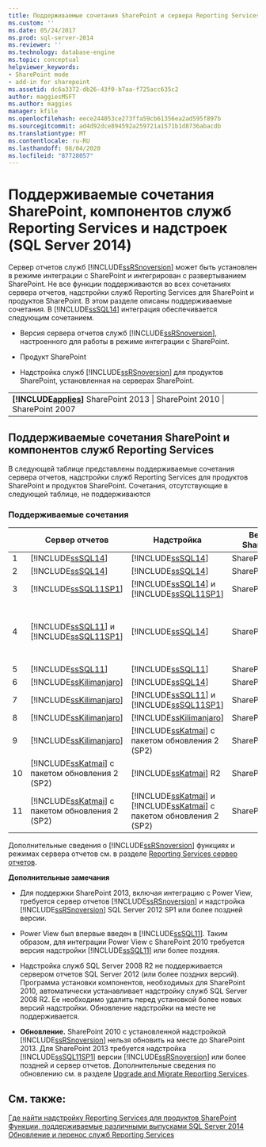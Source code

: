 ```yaml
---
title: Поддерживаемые сочетания SharePoint и сервера Reporting Services и надстройки (SQL Server 2014) | Документация Майкрософт
ms.custom: ''
ms.date: 05/24/2017
ms.prod: sql-server-2014
ms.reviewer: ''
ms.technology: database-engine
ms.topic: conceptual
helpviewer_keywords:
- SharePoint mode
- add-in for sharepoint
ms.assetid: dc6a3372-db26-43f0-b7aa-f725acc635c2
author: maggiesMSFT
ms.author: maggies
manager: kfile
ms.openlocfilehash: eece244053ce273ffa59cb61356ea2ad595f897b
ms.sourcegitcommit: ad4d92dce894592a259721a1571b1d8736abacdb
ms.translationtype: MT
ms.contentlocale: ru-RU
ms.lasthandoff: 08/04/2020
ms.locfileid: "87728057"
---
```

# <a name="supported-combinations-of-sharepoint-and-reporting-services-server-and-add-in-sql-server-2014"></a>Поддерживаемые сочетания SharePoint, компонентов служб Reporting Services и надстроек (SQL Server 2014)
  Сервер отчетов служб [!INCLUDE[ssRSnoversion](../../includes/ssrsnoversion-md.md)] может быть установлен в режиме интеграции с SharePoint и интегрирован с развертыванием SharePoint. Не все функции поддерживаются во всех сочетаниях сервера отчетов, надстройки служб Reporting Services для SharePoint и продуктов SharePoint. В этом разделе описаны поддерживаемые сочетания. В [!INCLUDE[ssSQL14](../../includes/sssql14-md.md)] интеграция обеспечивается следующим сочетанием.  
  
-   Версия сервера отчетов служб [!INCLUDE[ssRSnoversion](../../includes/ssrsnoversion-md.md)], настроенного для работы в режиме интеграции с SharePoint.  
  
-   Продукт SharePoint  
  
-   Надстройка служб [!INCLUDE[ssRSnoversion](../../includes/ssrsnoversion-md.md)] для продуктов SharePoint, установленная на серверах SharePoint.  
  
||  
|-|  
|**[!INCLUDE[applies](../../includes/applies-md.md)]** SharePoint 2013 &#124; SharePoint 2010 &#124; SharePoint 2007|  
  
## <a name="supported-combinations-of-sharepoint-and-reporting-services-components"></a>Поддерживаемые сочетания SharePoint и компонентов служб Reporting Services  
 В следующей таблице представлены поддерживаемые сочетания сервера отчетов, надстройки служб Reporting Services для продуктов SharePoint и продуктов SharePoint. Сочетания, отсутствующие в следующей таблице, не поддерживаются  
  
### <a name="supported-combinations"></a>Поддерживаемые сочетания  
  
||Сервер отчетов|Надстройка|Версия SharePoint|Поддерживается|  
|-|-------------------|-------------|------------------------|---------------|  
|1|[!INCLUDE[ssSQL14](../../includes/sssql14-md.md)]|[!INCLUDE[ssSQL14](../../includes/sssql14-md.md)]|SharePoint 2013|Да|  
|2|[!INCLUDE[ssSQL14](../../includes/sssql14-md.md)]|[!INCLUDE[ssSQL14](../../includes/sssql14-md.md)]|SharePoint 2010|Да|  
|3|[!INCLUDE[ssSQL11SP1](../../includes/sssql11sp1-md.md)]|[!INCLUDE[ssSQL14](../../includes/sssql14-md.md)] и [!INCLUDE[ssSQL11SP1](../../includes/sssql11sp1-md.md)]|SharePoint 2013|Да|  
|4|[!INCLUDE[ssSQL11](../../includes/sssql11-md.md)] и [!INCLUDE[ssSQL11SP1](../../includes/sssql11sp1-md.md)]|[!INCLUDE[ssSQL14](../../includes/sssql14-md.md)]|SharePoint 2010|Да<br /><br /> Исключение: интеграция Power View не поддерживается.|  
|5|[!INCLUDE[ssSQL11](../../includes/sssql11-md.md)]|[!INCLUDE[ssSQL11](../../includes/sssql11-md.md)]|SharePoint 2010|Да|  
|6|[!INCLUDE[ssKilimanjaro](../../includes/sskilimanjaro-md.md)]|[!INCLUDE[ssSQL14](../../includes/sssql14-md.md)]|SharePoint 2010|Да|  
|7|[!INCLUDE[ssKilimanjaro](../../includes/sskilimanjaro-md.md)]|[!INCLUDE[ssSQL11](../../includes/sssql11-md.md)] и [!INCLUDE[ssSQL11SP1](../../includes/sssql11sp1-md.md)]|SharePoint 2010|Да|  
|8|[!INCLUDE[ssKilimanjaro](../../includes/sskilimanjaro-md.md)]|[!INCLUDE[ssKilimanjaro](../../includes/sskilimanjaro-md.md)]|SharePoint 2010|Да|  
|9|[!INCLUDE[ssKilimanjaro](../../includes/sskilimanjaro-md.md)]|[!INCLUDE[ssKatmai](../../includes/sskatmai-md.md)] с пакетом обновления 2 (SP2)|SharePoint 2007|Да|  
|10|[!INCLUDE[ssKatmai](../../includes/sskatmai-md.md)] с пакетом обновления 2 (SP2)|[!INCLUDE[ssKatmai](../../includes/sskatmai-md.md)] R2|SharePoint 2010|Да|  
|11|[!INCLUDE[ssKatmai](../../includes/sskatmai-md.md)] с пакетом обновления 2 (SP2)|[!INCLUDE[ssKatmai](../../includes/sskatmai-md.md)] и [!INCLUDE[ssKatmai](../../includes/sskatmai-md.md)] с пакетом обновления 2 (SP2)|SharePoint 2007|Да|  
  
 Дополнительные сведения о [!INCLUDE[ssRSnoversion](../../includes/ssrsnoversion-md.md)] функциях и режимах сервера отчетов см. в разделе [Reporting Services сервер отчетов](../reporting-services-report-server.md).  
  
 **Дополнительные замечания**  
  
-   Для поддержки SharePoint 2013, включая интеграцию с Power View, требуется сервер отчетов [!INCLUDE[ssRSnoversion](../../includes/ssrsnoversion-md.md)] и надстройка [!INCLUDE[ssRSnoversion](../../includes/ssrsnoversion-md.md)] SQL Server 2012 SP1 или более поздней версии.  
  
-   Power View был впервые введен в [!INCLUDE[ssSQL11](../../includes/sssql11-md.md)]. Таким образом, для интеграции Power View с SharePoint 2010 требуется версия надстройки [!INCLUDE[ssSQL11](../../includes/sssql11-md.md)] или более поздняя.  
  
-   Надстройка служб SQL Server 2008 R2 не поддерживается сервером отчетов SQL Server 2012 (или более поздних версий). Программа установки компонентов, необходимых для SharePoint 2010, автоматически устанавливает надстройку служб SQL Server 2008 R2. Ее необходимо удалить перед установкой более новых версий надстройки. Обновление надстройки на месте не поддерживается.  
  
-   **Обновление.** SharePoint 2010 с установленной надстройкой [!INCLUDE[ssRSnoversion](../../includes/ssrsnoversion-md.md)] нельзя обновить на месте до SharePoint 2013. Для SharePoint 2013 требуется надстройка [!INCLUDE[ssSQL11SP1](../../includes/sssql11sp1-md.md)] версии [!INCLUDE[ssRSnoversion](../../includes/ssrsnoversion-md.md)] или более поздней и сервер отчетов. Дополнительные сведения по обновлению см. в разделе [Upgrade and Migrate Reporting Services](upgrade-and-migrate-reporting-services.md).  
  
## <a name="see-also"></a>См. также:  
 [Где найти надстройку Reporting Services для продуктов SharePoint](where-to-find-the-reporting-services-add-in-for-sharepoint-products.md)   
 [Функции, поддерживаемые различными выпусками SQL Server 2014](../../getting-started/features-supported-by-the-editions-of-sql-server-2014.md)   
 [Обновление и перенос служб Reporting Services](upgrade-and-migrate-reporting-services.md)  
  
  

